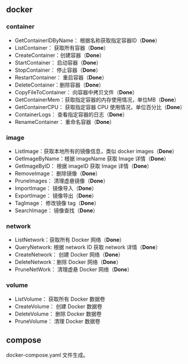 ## docker

### container

-   GetContainerIDByName： 根据名称获取指定容器ID（**Done**）
-   ListContainer： 获取所有容器（**Done**）
-   CreateContainer：创建容器（**Done**）
-   StartContainer： 启动容器（**Done**）
-   StopContainer： 停止容器（**Done**）
-   RestartContainer： 重启容器（**Done**）
-   DeleteContainer：删除容器（**Done**）
-   CopyFileToContainer： 向容器中拷贝文件（**Done**）
-   GetContainerMem：获取指定容器的内存使用情况，单位MB（**Done**）
-   GetContainerCPU： 获取指定容器 CPU 使用情况，单位百分比（**Done**）
-   ContainerLogs： 查看指定容器的日志（**Done**）
-   RenameContainer： 重命名容器（**Done**）

### image

-   ListImage：获取本地所有的镜像信息，类似 docker images（**Done**）
-   GetImageByName：根据 imageName 获取 Image 详情（**Done**）
-   GetImageByID： 根据 imageID 获取 Image 详情（**Done**）
-   RemoveImage： 删除镜像（**Done**）
-   PruneImages： 清理虚悬镜像（**Done**）
-   ImportImage： 镜像导入（**Done**）
-   ExportImage： 镜像导出（**Done**）
-   TagImage： 修改镜像 tag（**Done**）
-   SearchImage： 镜像查找（**Done**）

### network

-   ListNetwork：获取所有 Docker 网络（**Done**）
-   QueryNetwork: 根据 network ID 获取 network 详情（**Done**）
-   CreateNetwork： 创建 Docker 网络（**Done**）
-   DeleteNetwork：删除 Docker 网络（**Done**）
-   PruneNetWork： 清理虚悬 Docker 网络（**Done**）

### volume

-   ListVolume： 获取所有 Docker 数据卷
-   CreateVolume： 创建 Docker 数据卷
-   DeleteVolume： 删除 Docker 数据卷
-   PruneVolume： 清理 Docker 数据卷

## compose

docker-compose.yaml 文件生成。